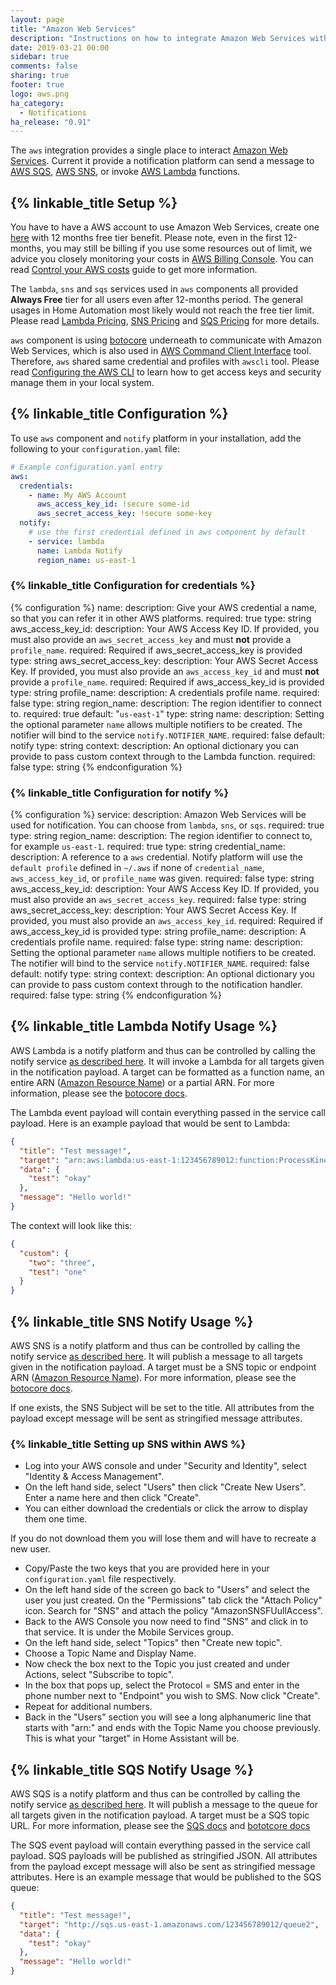 ```yaml
---
layout: page
title: "Amazon Web Services"
description: "Instructions on how to integrate Amazon Web Services with Home Assistant."
date: 2019-03-21 00:00
sidebar: true
comments: false
sharing: true
footer: true
logo: aws.png
ha_category:
  - Notifications
ha_release: "0.91"
---
```


The `aws` integration provides a single place to interact [Amazon Web Services](https://aws.amazon.com/). Current it provide a notification platform can send a message to [AWS SQS](https://aws.amazon.com/sqs/), [AWS SNS](https://aws.amazon.com/sns/), or invoke [AWS Lambda](https://aws.amazon.com/lambda/) functions.

## {% linkable_title Setup %}

You have to have a AWS account to use Amazon Web Services, create one [here](https://aws.amazon.com/free/) with 12 months free tier benefit. Please note, even in the first 12-months, you may still be billing if you use some resources out of limit, we advice you closely monitoring your costs in [AWS Billing Console](https://console.aws.amazon.com/billing/). You can read [Control your AWS costs](https://aws.amazon.com/getting-started/tutorials/control-your-costs-free-tier-budgets/) guide to get more information.

The `lambda`, `sns` and `sqs` services used in `aws` components all provided **Always Free** tier for all users even after 12-months period. The general usages in Home Automation most likely would not reach the free tier limit. Please read [Lambda Pricing](https://aws.amazon.com/lambda/pricing/), [SNS Pricing](https://aws.amazon.com/sns/pricing/) and [SQS Pricing](https://aws.amazon.com/sqs/pricing/) for more details.

`aws` component is using [botocore](https://botocore.amazonaws.com/v1/documentation/api/latest/index.html) underneath to communicate with Amazon Web Services, which is also used in [AWS Command Client Interface](https://aws.amazon.com/cli/) tool. Therefore, `aws` shared same credential and profiles with `awscli` tool. Please read [Configuring the AWS CLI](https://docs.aws.amazon.com/cli/latest/userguide/cli-chap-configure.html) to learn how to get access keys and security manage them in your local system.

## {% linkable_title Configuration %}

To use `aws` component and `notify` platform in your installation, add the following to your `configuration.yaml` file:

```yaml
# Example configuration.yaml entry
aws:
  credentials:
    - name: My AWS Account
      aws_access_key_id: !secure some-id
      aws_secret_access_key: !secure some-key
  notify:
    # use the first credential defined in aws component by default
    - service: lambda
      name: Lambda Notify
      region_name: us-east-1
```

### {% linkable_title Configuration for credentials %}

{% configuration %}
name:
  description: Give your AWS credential a name, so that you can refer it in other AWS platforms.
  required: true
  type: string
aws_access_key_id:
  description: Your AWS Access Key ID. If provided, you must also provide an `aws_secret_access_key` and must **not** provide a `profile_name`.
  required: Required if aws_secret_access_key is provided
  type: string
aws_secret_access_key:
  description: Your AWS Secret Access Key. If provided, you must also provide an `aws_access_key_id` and must **not** provide a `profile_name`.
  required: Required if aws_access_key_id is provided
  type: string
profile_name:
  description: A credentials profile name.
  required: false
  type: string
region_name:
  description: The region identifier to connect to.
  required: true
  default: "`us-east-1`"
  type: string
name:
  description: Setting the optional parameter `name` allows multiple notifiers to be created. The notifier will bind to the service `notify.NOTIFIER_NAME`.
  required: false
  default: notify
  type: string
context:
  description: An optional dictionary you can provide to pass custom context through to the Lambda function.
  required: false
  type: string
{% endconfiguration %}

### {% linkable_title Configuration for notify %}

{% configuration %}
service:
  description: Amazon Web Services will be used for notification. You can choose from `lambda`, `sns`, or `sqs`.
  required: true
  type: string
region_name:
  description: The region identifier to connect to, for example `us-east-1`.
  required: true
  type: string
credential_name:
  description: A reference to a `aws` credential. Notify platform will use the `default profile` defined in `~/.aws` if none of `credential_name`, `aws_access_key_id`, or `profile_name` was given.
  required: false
  type: string
aws_access_key_id:
  description: Your AWS Access Key ID. If provided, you must also provide an `aws_secret_access_key`.
  required: false
  type: string
aws_secret_access_key:
  description: Your AWS Secret Access Key. If provided, you must also provide an `aws_access_key_id`.
  required: Required if aws_access_key_id is provided
  type: string
profile_name:
  description: A credentials profile name.
  required: false
  type: string
name:
  description: Setting the optional parameter `name` allows multiple notifiers to be created. The notifier will bind to the service `notify.NOTIFIER_NAME`.
  required: false
  default: notify
  type: string
context:
  description: An optional dictionary you can provide to pass custom context through to the notification handler.
  required: false
  type: string
{% endconfiguration %}

## {% linkable_title Lambda Notify Usage %}

AWS Lambda is a notify platform and thus can be controlled by calling the notify service [as described here](/components/notify/). It will invoke a Lambda for all targets given in the notification payload. A target can be formatted as a function name, an entire ARN ([Amazon Resource Name](http://docs.aws.amazon.com/general/latest/gr/aws-arns-and-namespaces.html)) or a partial ARN. For more information, please see the [botocore docs](https://botocore.amazonaws.com/v1/documentation/api/latest/reference/services/lambda.html#Lambda.Client.invoke).

The Lambda event payload will contain everything passed in the service call payload. Here is an example payload that would be sent to Lambda:

```json
{
  "title": "Test message!",
  "target": "arn:aws:lambda:us-east-1:123456789012:function:ProcessKinesisRecords",
  "data": {
    "test": "okay"
  },
  "message": "Hello world!"
}
```

The context will look like this:

```json
{
  "custom": {
    "two": "three",
    "test": "one"
  }
}
```

## {% linkable_title SNS Notify Usage %}

AWS SNS is a notify platform and thus can be controlled by calling the notify service [as described here](/components/notify/). It will publish a message to all targets given in the notification payload. A target must be a SNS topic or endpoint ARN ([Amazon Resource Name](http://docs.aws.amazon.com/general/latest/gr/aws-arns-and-namespaces.html)). For more information, please see the [botocore docs](https://botocore.amazonaws.com/v1/documentation/api/latest/reference/services/sns.html#SNS.Client.publish).

If one exists, the SNS Subject will be set to the title. All attributes from the payload except message will be sent as stringified message attributes.

### {% linkable_title Setting up SNS within AWS %}

- Log into your AWS console and under "Security and Identity", select "Identity & Access Management".
- On the left hand side, select "Users" then click "Create New Users". Enter a name here and then click "Create". 
- You can either download the credentials or click the arrow to display them one time.

<p class='note warning'>
  If you do not download them you will lose them and will have to recreate a new user.
</p>

- Copy/Paste the two keys that you are provided here in your `configuration.yaml` file respectively.
- On the left hand side of the screen go back to "Users" and select the user you just created. On the "Permissions" tab click the "Attach Policy" icon. Search for "SNS" and attach the policy "AmazonSNSFUullAccess".
- Back to the AWS Console you now need to find "SNS" and click in to that service. It is under the Mobile Services group.
- On the left hand side, select "Topics" then "Create new topic".
- Choose a Topic Name and Display Name.
- Now check the box next to the Topic you just created and under Actions, select "Subscribe to topic".
- In the box that pops up, select the Protocol = SMS and enter in the phone number next to "Endpoint" you wish to SMS. Now click "Create".
- Repeat for additional numbers.
- Back in the "Users" section you will see a long alphanumeric line that starts with "arn:" and ends with the Topic Name you choose previously. This is what your "target" in Home Assistant will be.

## {% linkable_title SQS Notify Usage %}

AWS SQS is a notify platform and thus can be controlled by calling the notify service [as described here](/components/notify/). It will publish a message to the queue for all targets given in the notification payload. A target must be a SQS topic URL. For more information, please see the [SQS docs](http://docs.aws.amazon.com/AWSSimpleQueueService/latest/SQSDeveloperGuide/ImportantIdentifiers.html) and [bototcore docs](https://botocore.amazonaws.com/v1/documentation/api/latest/reference/services/sqs.html#SQS.Client.send_message)

The SQS event payload will contain everything passed in the service call payload. SQS payloads will be published as stringified JSON. All attributes from the payload except message will also be sent as stringified message attributes. Here is an example message that would be published to the SQS queue:

```json
{
  "title": "Test message!",
  "target": "http://sqs.us-east-1.amazonaws.com/123456789012/queue2",
  "data": {
    "test": "okay"
  },
  "message": "Hello world!"
}
```
